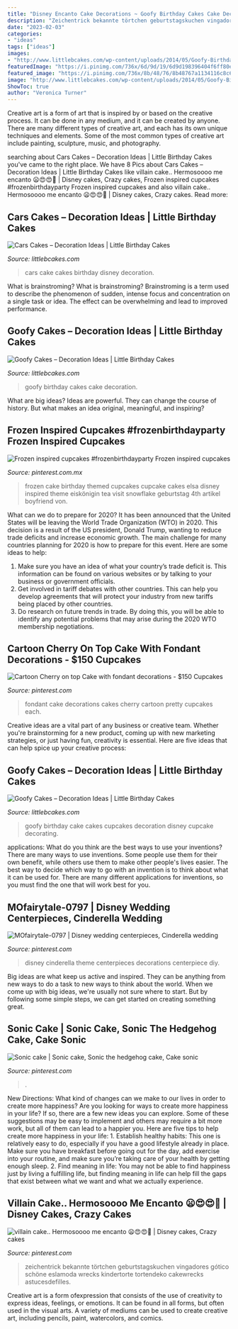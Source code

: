 ```yaml
---
title: "Disney Encanto Cake Decorations ~ Goofy Birthday Cakes Cake Decoration"
description: "Zeichentrick bekannte törtchen geburtstagskuchen vingadores gótico schöne eslamoda wrecks kindertorte tortendeko cakewrecks astucesdefilles"
date: "2023-02-03"
categories:
- "ideas"
tags: ["ideas"]
images:
- "http://www.littlebcakes.com/wp-content/uploads/2014/05/Goofy-Birthday-Cake.jpg"
featuredImage: "https://i.pinimg.com/736x/6d/9d/19/6d9d198396404f6ff80ed9f99a3bdc9c.jpg"
featured_image: "https://i.pinimg.com/736x/8b/48/76/8b48767a1134116c8c6290258ca275c6.jpg"
image: "http://www.littlebcakes.com/wp-content/uploads/2014/05/Goofy-Birthday-Cakes.jpg"
ShowToc: true
author: "Veronica Turner"
---
```



Creative art is a form of art that is inspired by or based on the creative process. It can be done in any medium, and it can be created by anyone. There are many different types of creative art, and each has its own unique techniques and elements. Some of the most common types of creative art include painting, sculpture, music, and photography.

	

		
searching about Cars Cakes – Decoration Ideas | Little Birthday Cakes you've came to the right place. We have 8 Pics about Cars Cakes – Decoration Ideas | Little Birthday Cakes like villain cake.. Hermosoooo me encanto 😦😍😍💋 | Disney cakes, Crazy cakes, Frozen inspired cupcakes #frozenbirthdayparty Frozen inspired cupcakes and also villain cake.. Hermosoooo me encanto 😦😍😍💋 | Disney cakes, Crazy cakes. Read more:
		
    
## Cars Cakes – Decoration Ideas | Little Birthday Cakes

<img loading=lazy src="https://www.littlebcakes.com/wp-content/uploads/2014/01/Disney-Cars-Cake-Ideas-1024x748.jpg" onerror="this.onerror=null;this.src='https://tse3.mm.bing.net/th?id=OIP.rM0RGWD6cZ2eX-fIxx0OgQHaFa&amp;pid=15.1';" alt="Cars Cakes – Decoration Ideas | Little Birthday Cakes">

_Source: littlebcakes.com_

>cars cake cakes birthday disney decoration. 

	

What is brainstroming?
What is brainstroming? Brainstroming is a term used to describe the phenomenon of sudden, intense focus and concentration on a single task or idea. The effect can be overwhelming and lead to improved performance.

    
## Goofy Cakes – Decoration Ideas | Little Birthday Cakes

<img loading=lazy src="http://www.littlebcakes.com/wp-content/uploads/2014/05/Goofy-Birthday-Cakes.jpg" onerror="this.onerror=null;this.src='https://tse3.mm.bing.net/th?id=OIP.sA0dhL8ZN8EZG9q1kfIq-gHaJ4&amp;pid=15.1';" alt="Goofy Cakes – Decoration Ideas | Little Birthday Cakes">

_Source: littlebcakes.com_

>goofy birthday cakes cake decoration. 

	

What are big ideas?
Ideas are powerful. They can change the course of history. But what makes an idea original, meaningful, and inspiring?

    
## Frozen Inspired Cupcakes #frozenbirthdayparty Frozen Inspired Cupcakes

<img loading=lazy src="https://i.pinimg.com/736x/8b/48/76/8b48767a1134116c8c6290258ca275c6.jpg" onerror="this.onerror=null;this.src='https://tse2.mm.bing.net/th?id=OIP.GX-Ti70CPy-oWutVtVnrxgHaJ4&amp;pid=15.1';" alt="Frozen inspired cupcakes #frozenbirthdayparty Frozen inspired cupcakes">

_Source: pinterest.com.mx_

>frozen cake birthday themed cupcakes cupcake cakes elsa disney inspired theme eiskönigin tea visit snowflake geburtstag 4th artikel boyfriend von. 

	

What can we do to prepare for 2020?
It has been announced that the United States will be leaving the World Trade Organization (WTO) in 2020. This decision is a result of the US president, Donald Trump, wanting to reduce trade deficits and increase economic growth. The main challenge for many countries planning for 2020 is how to prepare for this event. Here are some ideas to help: 
1. Make sure you have an idea of what your country’s trade deficit is. This information can be found on various websites or by talking to your business or government officials. 
2. Get involved in tariff debates with other countries. This can help you develop agreements that will protect your industry from new tariffs being placed by other countries. 
3. Do research on future trends in trade. By doing this, you will be able to identify any potential problems that may arise during the 2020 WTO membership negotiations.

    
## Cartoon Cherry On Top Cake With Fondant Decorations - $150 Cupcakes

<img loading=lazy src="https://i.pinimg.com/736x/d0/c4/14/d0c414e9fca9d5e1aeff8642e2b7983f--fondant-decorations-pretty-cakes.jpg" onerror="this.onerror=null;this.src='https://tse4.mm.bing.net/th?id=OIP.S0Wp5yEIkW6mdzj5jLs9pAHaJ3&amp;pid=15.1';" alt="Cartoon Cherry on top Cake with fondant decorations - $150 Cupcakes">

_Source: pinterest.com_

>fondant cake decorations cakes cherry cartoon pretty cupcakes each. 

	

Creative ideas are a vital part of any business or creative team. Whether you're brainstorming for a new product, coming up with new marketing strategies, or just having fun, creativity is essential. Here are five ideas that can help spice up your creative process:

    
## Goofy Cakes – Decoration Ideas | Little Birthday Cakes

<img loading=lazy src="http://www.littlebcakes.com/wp-content/uploads/2014/05/Goofy-Birthday-Cake.jpg" onerror="this.onerror=null;this.src='https://tse4.mm.bing.net/th?id=OIP.1vJlWJAwGXdIuMIiBRYfyQHaMA&amp;pid=15.1';" alt="Goofy Cakes – Decoration Ideas | Little Birthday Cakes">

_Source: littlebcakes.com_

>goofy birthday cake cakes cupcakes decoration disney cupcake decorating. 

	

applications: What do you think are the best ways to use your inventions?
There are many ways to use inventions. Some people use them for their own benefit, while others use them to make other people's lives easier. The best way to decide which way to go with an invention is to think about what it can be used for. There are many different applications for inventions, so you must find the one that will work best for you.

    
## MOfairytale-0797 | Disney Wedding Centerpieces, Cinderella Wedding

<img loading=lazy src="https://i.pinimg.com/736x/00/c6/ce/00c6cee4af9199b2f70e01764cf5e69a.jpg" onerror="this.onerror=null;this.src='https://tse2.mm.bing.net/th?id=OIP.Xar32gdgc1DhSJQQBrWBQwHaKl&amp;pid=15.1';" alt="MOfairytale-0797 | Disney wedding centerpieces, Cinderella wedding">

_Source: pinterest.com_

>disney cinderella theme centerpieces decorations centerpiece diy. 

	

Big ideas are what keep us active and inspired. They can be anything from new ways to do a task to new ways to think about the world. When we come up with big ideas, we're usually not sure where to start. But by following some simple steps, we can get started on creating something great.

    
## Sonic Cake | Sonic Cake, Sonic The Hedgehog Cake, Cake Sonic

<img loading=lazy src="https://i.pinimg.com/736x/6d/9d/19/6d9d198396404f6ff80ed9f99a3bdc9c.jpg" onerror="this.onerror=null;this.src='https://tse2.mm.bing.net/th?id=OIP.bAN1wSJV4wAWbyWEfERfFgHaJ3&amp;pid=15.1';" alt="Sonic cake | Sonic cake, Sonic the hedgehog cake, Cake sonic">

_Source: pinterest.com_

>. 

	

New Directions: What kind of changes can we make to our lives in order to create more happiness?
Are you looking for ways to create more happiness in your life? If so, there are a few new ideas you can explore. Some of these suggestions may be easy to implement and others may require a bit more work, but all of them can lead to a happier you. Here are five tips to help create more happiness in your life: 1. Establish healthy habits: This one is relatively easy to do, especially if you have a good lifestyle already in place. Make sure you have breakfast before going out for the day, add exercise into your routine, and make sure you’re taking care of your health by getting enough sleep. 2. Find meaning in life: You may not be able to find happiness just by living a fulfilling life, but finding meaning in life can help fill the gaps that exist between what we want and what we actually experience.

    
## Villain Cake.. Hermosoooo Me Encanto 😦😍😍💋 | Disney Cakes, Crazy Cakes

<img loading=lazy src="https://i.pinimg.com/736x/a3/ce/71/a3ce71f9cf81ad06737b76a052a351ff--witch-cake-birthday-cake-design.jpg" onerror="this.onerror=null;this.src='https://tse4.mm.bing.net/th?id=OIP.M00s1KlkhtF0CvRfVFpj1wHaLI&amp;pid=15.1';" alt="villain cake.. Hermosoooo me encanto 😦😍😍💋 | Disney cakes, Crazy cakes">

_Source: pinterest.com_

>zeichentrick bekannte törtchen geburtstagskuchen vingadores gótico schöne eslamoda wrecks kindertorte tortendeko cakewrecks astucesdefilles. 

	

Creative art is a form ofexpression that consists of the use of creativity to express ideas, feelings, or emotions. It can be found in all forms, but often used in the visual arts. A variety of mediums can be used to create creative art, including pencils, paint, watercolors, and comics.

